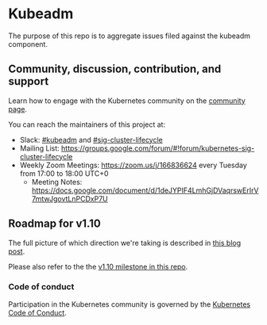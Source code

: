 # Kubeadm

The purpose of this repo is to aggregate issues filed against the kubeadm component.

## Community, discussion, contribution, and support

Learn how to engage with the Kubernetes community on the [community page](http://kubernetes.io/community/).

You can reach the maintainers of this project at:

- Slack: [#kubeadm](http://kubernetes.slackarchive.io/kubeadm/) and [#sig-cluster-lifecycle](http://kubernetes.slackarchive.io/sig-cluster-lifecycle/)
- Mailing List: https://groups.google.com/forum/#!forum/kubernetes-sig-cluster-lifecycle
- Weekly Zoom Meetings: https://zoom.us/j/166836624 every Tuesday from 17:00 to 18:00 UTC+0
  - Meeting Notes: https://docs.google.com/document/d/1deJYPIF4LmhGjDVaqrswErIrV7mtwJgovtLnPCDxP7U

## Roadmap for v1.10

The full picture of which direction we're taking is described in [this blog post](http://blog.kubernetes.io/2017/01/stronger-foundation-for-creating-and-managing-kubernetes-clusters.html).

Please also refer to the the [v1.10 milestone in this repo](https://github.com/kubernetes/kubeadm/milestone/5).

### Code of conduct

Participation in the Kubernetes community is governed by the [Kubernetes Code of Conduct](code-of-conduct.md).
